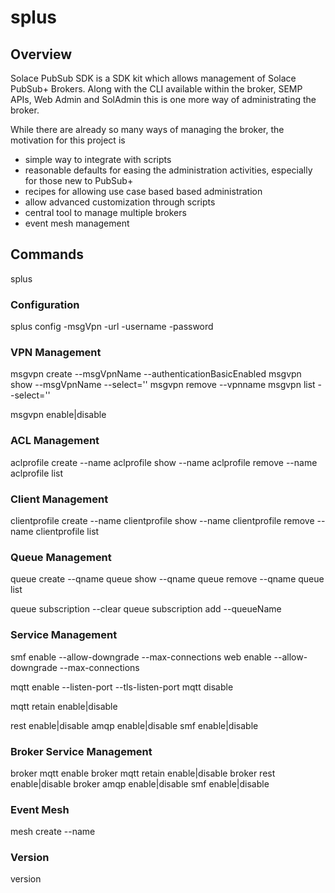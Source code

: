 # splus
## Overview
Solace PubSub SDK is a SDK kit which allows management of Solace PubSub+ Brokers.
Along with the CLI available within the broker, SEMP APIs, Web Admin and SolAdmin
this is one more way of administrating the broker.

While there are already so many ways of managing the broker, the motivation for this project is
* simple way to integrate with scripts
* reasonable defaults for easing the administration activities, especially for those new to PubSub+
* recipes for allowing use case based based administration
* allow advanced customization through scripts
* central tool to manage multiple brokers
* event mesh management

## Commands
splus <command> <subcommand> <options and parameters>

### Configuration
splus config  -msgVpn -url -username -password

### VPN Management
msgvpn create --msgVpnName --authenticationBasicEnabled 
msgvpn show --msgVpnName --select=''
msgvpn remove --vpnname
msgvpn list --select='' 

msgvpn enable|disable



### ACL Management
aclprofile create --name
aclprofile show --name
aclprofile remove --name
aclprofile list

### Client Management
clientprofile create --name
clientprofile show --name
clientprofile remove --name
clientprofile list

### Queue Management
queue create --qname
queue show --qname
queue remove --qname
queue list

queue subscription --clear
queue subscription add --queueName <qname> <topicname>



### Service Management

smf enable  --allow-downgrade --max-connections
web enable  --allow-downgrade --max-connections



mqtt enable --listen-port --tls-listen-port
mqtt disable

mqtt retain enable|disable

rest enable|disable
amqp enable|disable
smf enable|disable

### Broker Service Management
broker mqtt enable
broker mqtt retain enable|disable
broker rest enable|disable
broker amqp enable|disable
smf enable|disable

### Event Mesh
mesh create --name 


### Version
version